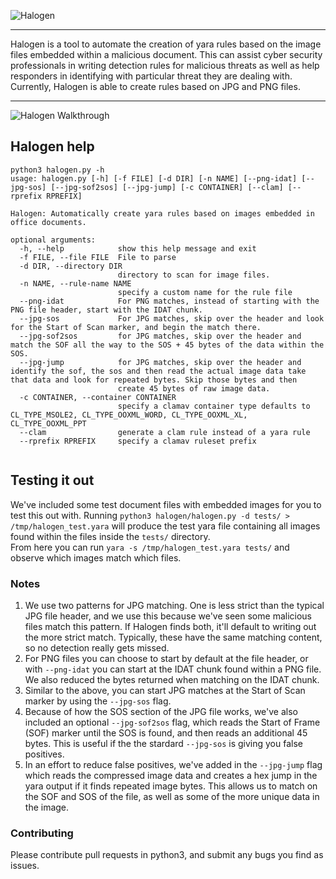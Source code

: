 ![Halogen](/images/halogen.png) 
****
Halogen is a tool to automate the creation of yara rules based on the image files embedded within a malicious document. This can assist cyber security professionals in writing detection rules for malicious threats as well as help responders in identifying with particular threat they are dealing with. Currently, Halogen is able to create rules based on JPG and PNG files. 
****
![Halogen Walkthrough](/images/halo_diagram.png)

## Halogen help 
```
python3 halogen.py -h
usage: halogen.py [-h] [-f FILE] [-d DIR] [-n NAME] [--png-idat] [--jpg-sos] [--jpg-sof2sos] [--jpg-jump] [-c CONTAINER] [--clam] [--rprefix RPREFIX]

Halogen: Automatically create yara rules based on images embedded in office documents.

optional arguments:
  -h, --help            show this help message and exit
  -f FILE, --file FILE  File to parse
  -d DIR, --directory DIR
                        directory to scan for image files.
  -n NAME, --rule-name NAME
                        specify a custom name for the rule file
  --png-idat            For PNG matches, instead of starting with the PNG file header, start with the IDAT chunk.
  --jpg-sos             For JPG matches, skip over the header and look for the Start of Scan marker, and begin the match there.
  --jpg-sof2sos         for JPG matches, skip over the header and match the SOF all the way to the SOS + 45 bytes of the data within the SOS.
  --jpg-jump            for JPG matches, skip over the header and identify the sof, the sos and then read the actual image data take that data and look for repeated bytes. Skip those bytes and then
                        create 45 bytes of raw image data.
  -c CONTAINER, --container CONTAINER
                        specify a clamav container type defaults to CL_TYPE_MSOLE2, CL_TYPE_OOXML_WORD, CL_TYPE_OOXML_XL, CL_TYPE_OOXML_PPT
  --clam                generate a clam rule instead of a yara rule
  --rprefix RPREFIX     specify a clamav ruleset prefix


```
## Testing it out
We've included some test document files with embedded images for you to test this out with.  Running `python3 halogen/halogen.py -d tests/ > /tmp/halogen_test.yara` will produce the test yara file containing all images found within the files inside the `tests/` directory.  
From here you can run `yara -s /tmp/halogen_test.yara tests/` and observe which images match which files. 

### Notes
1. We use two patterns for JPG matching.  One is less strict than the typical JPG file header, and we use this because we've seen some malicious files match this pattern.  If Halogen finds both, it'll default to writing out the more strict match.  Typically, these have the same matching content, so no detection really gets missed. 
2. For PNG files you can choose to start by default at the file header, or with `--png-idat` you can start at the IDAT chunk found within a PNG file.  We also reduced the bytes returned when matching on the IDAT chunk. 
3. Similar to the above, you can start JPG matches at the Start of Scan marker by using the `--jpg-sos` flag.
4. Because of how the SOS section of the JPG file works, we've also included an optional `--jpg-sof2sos` flag, which reads the Start of Frame (SOF) marker until the SOS is found, and then reads an additional 45 bytes.  This is useful if the the stardard `--jpg-sos` is giving you false positives. 
5. In an effort to reduce false positives, we've added in the `--jpg-jump` flag which reads the compressed image data and creates a hex jump in the yara output if it finds repeated image bytes. This allows us to match on the SOF and SOS of the file, as well as some of the more unique data in the image.


### Contributing
Please contribute pull requests in python3, and submit any bugs you find as issues.
